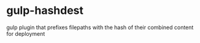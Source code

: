 # gulp-hashdest
gulp plugin that prefixes filepaths with the hash of their combined content for deployment
